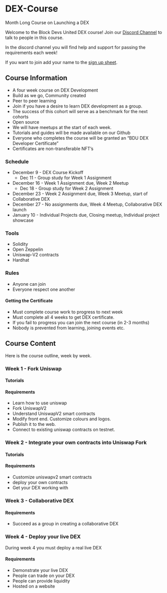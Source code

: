 # DEX-Course
Month Long Course on Launching a DEX

Welcome to the Block Devs United DEX course! Join our [Discord Channel](https://discord.gg/TbxvYAnW) to talk to people in this course.

In the discord channel you will find help and support for passing the requirements each week!

If you want to join add your name to the [sign up sheet](https://docs.google.com/spreadsheets/d/1eId4kSdyB9etus7olKXw-veHGL11G8kN5flNoBjn78o/edit?usp=sharing). 

## Course Information

* A four week course on DEX Development
* Build as we go, Community created
* Peer to peer learning
* Join if you have a desire to learn DEX development as a group.
* The success of this cohort will serve as a benchmark for the next cohorts
* Open source
* We will have meetups at the start of each week.
* Tutorials and guides will be made available on our Github
* Everyone who completes the course will be granted an “BDU DEX Developer Certificate”
* Certificates are non-transferable NFT’s

### Schedule
* December 9 - DEX Course Kickoff
  - Dec 11 - Group study for Week 1 Assignment
* December 16 - Week 1 Assignment due, Week 2 Meetup
  - Dec 18 - Group study for Week 2 Assignment
* December 23 - Week 2 Assignment due, Week 3 Meetup, start of Collaborative DEX
* December 27 - No assignments due, Week 4 Meetup, Collaborative DEX launch
* January 10 - Individual Projects due, Closing meetup, Individual project showcase

### Tools
* Solidity
* Open Zeppelin
* Uniswap-V2 contracts
* Hardhat

### Rules
* Anyone can join
* Everyone respect one another

#### Getting the Certificate
* Must complete course work to progress to next week
* Must complete all 4 weeks to get DEX certificate.
* If you fail to progress you can join the next course (in 2-3 months)
* Nobody is prevented from learning, joining events etc.

## Course Content
Here is the course outline, week by week.

### Week 1 - Fork Uniswap

#### Tutorials


#### Requirements
* Learn how to use uniswap
* Fork UniswapV2
* Understand UniswapV2 smart contracts
* Modify front end. Customize colours and logos. 
* Publish it to the web. 
* Connect to existing uniswap contracts on testnet.

### Week 2 - Integrate your own contracts into Uniswap Fork

#### Tutorials


#### Requirements
- Customize uniswapv2 smart contracts
- deploy your own contracts
- Get your DEX working with 

### Week 3 - Collaborative DEX

#### Requirements
* Succeed as a group in creating a collaborative DEX

### Week 4 - Deploy your live DEX

During week 4 you must deploy a real live DEX

#### Requirements
* Demonstrate your live DEX
* People can trade on your DEX
* People can provide liquidity
* Hosted on a website
